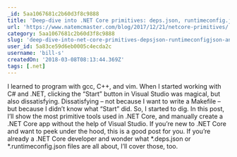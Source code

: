 ```yaml
---
_id: 5aa1067681c2b60d3f8c9888
title: 'Deep-dive into .NET Core primitives: deps.json, runtimeconfig.json, and dll"s'
url: 'https://www.natemcmaster.com/blog/2017/12/21/netcore-primitives/'
category: 5aa1067681c2b60d3f8c9888
slug: 'deep-dive-into-net-core-primitives-depsjson-runtimeconfigjson-and-dlls'
user_id: 5a83ce59d6eb0005c4ecda2c
username: 'bill-s'
createdOn: '2018-03-08T08:13:44.369Z'
tags: [.net]
---
```


I learned to program with gcc, C++, and vim. When I started working with C# and .NET, clicking the “Start” button in Visual Studio was magical, but also dissatisfying. Dissatisfying – not because I want to write a Makefile – but because I didn’t know what “Start” did. So, I started to dig. In this post, I’ll show the most primitive tools used in .NET Core, and manually create a .NET Core app without the help of Visual Studio. If you’re new to .NET Core and want to peek under the hood, this is a good post for you. If you’re already a .NET Core developer and wonder what *.deps.json or *.runtimeconfig.json files are all about, I’ll cover those, too.
